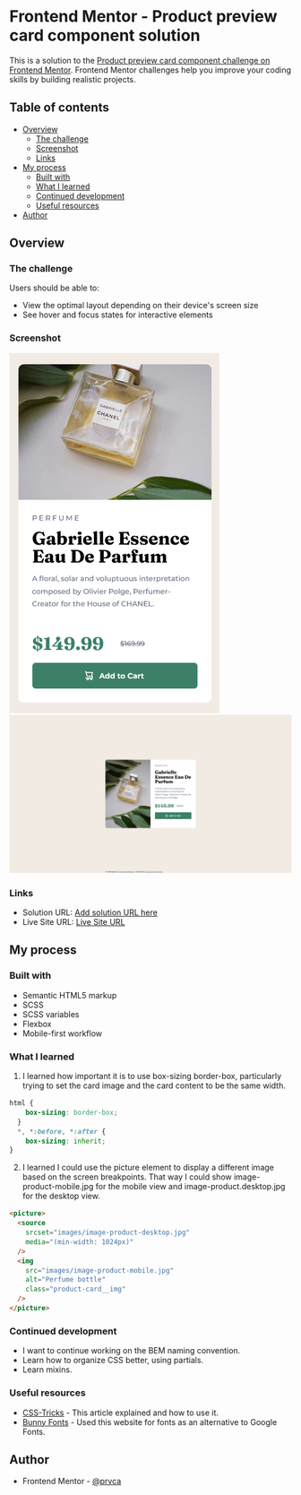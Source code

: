 # Frontend Mentor - Product preview card component solution

This is a solution to the [Product preview card component challenge on Frontend Mentor](https://www.frontendmentor.io/challenges/product-preview-card-component-GO7UmttRfa). Frontend Mentor challenges help you improve your coding skills by building realistic projects. 

## Table of contents

- [Overview](#overview)
  - [The challenge](#the-challenge)
  - [Screenshot](#screenshot)
  - [Links](#links)
- [My process](#my-process)
  - [Built with](#built-with)
  - [What I learned](#what-i-learned)
  - [Continued development](#continued-development)
  - [Useful resources](#useful-resources)
- [Author](#author)

## Overview

### The challenge

Users should be able to:

- View the optimal layout depending on their device's screen size
- See hover and focus states for interactive elements

### Screenshot

![Mobile view screenshot](images/completed-mobile-view-screenshot.png)
![Desktop view screenshot](images/completed-desktop-view-screenshot.png)

### Links

- Solution URL: [Add solution URL here](https://your-solution-url.com)
- Live Site URL: [Live Site URL](https://prvca.github.io/Frontend-Mentor-Challenges/Product%20preview%20card%20component/)

## My process

### Built with

- Semantic HTML5 markup
- SCSS
- SCSS variables
- Flexbox
- Mobile-first workflow

### What I learned

1. I learned how important it is to use box-sizing border-box, particularly trying to set the card image and the card content to be the same width.

```css 
html {
    box-sizing: border-box;
  }
  *, *:before, *:after {
    box-sizing: inherit;
}
```

2. I learned I could use the picture element to display a different image based on the screen breakpoints. That way I could show image-product-mobile.jpg for the mobile view and image-product.desktop.jpg for the desktop view.

``` html
<picture>
  <source 
    srcset="images/image-product-desktop.jpg"
    media="(min-width: 1024px)"
  />
  <img
    src="images/image-product-mobile.jpg"
    alt="Perfume bottle"
    class="product-card__img"
  />
</picture>
```

### Continued development

- I want to continue working on the BEM naming convention. 
- Learn how to organize CSS better, using partials.
- Learn mixins.

### Useful resources

- [CSS-Tricks](https://css-tricks.com/a-guide-to-the-responsive-images-syntax-in-html/#using-picture) - This article explained <picture> and how to use it.
- [Bunny Fonts](https://fonts.bunny.net/) - Used this website for fonts as an alternative to Google Fonts.


## Author

- Frontend Mentor - [@prvca](https://www.frontendmentor.io/profile/prvca)

